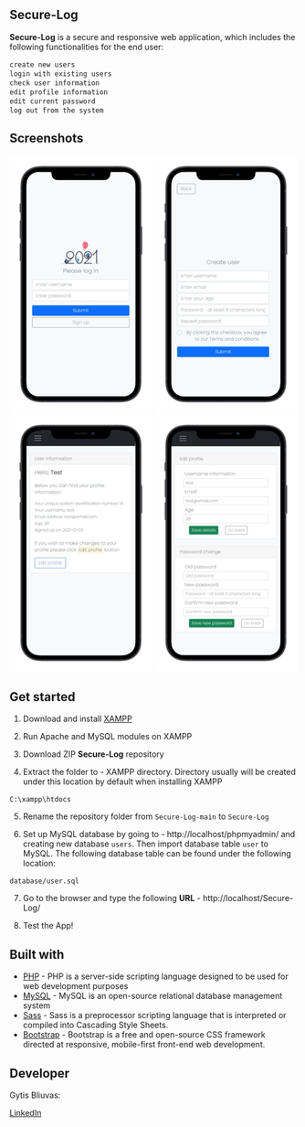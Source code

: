 ## Secure-Log

**Secure-Log** is a secure and responsive web application, which includes the following functionalities for the end user:
	
	create new users
	login with existing users
	check user information
	edit profile information
	edit current password
	log out from the system
	
## Screenshots
	
	 
![Alt text](assets/first.png?raw=true "Title")
![Alt text](assets/second.png?raw=true "Title")
![Alt text](assets/third.png?raw=true "Title")
![Alt text](assets/fourth.png?raw=true "Title")


## Get started

1. Download and install [XAMPP](https://www.apachefriends.org/download.html)

2. Run Apache and MySQL modules on XAMPP

3. Download ZIP **Secure-Log** repository

4. Extract the folder to - XAMPP directory. Directory usually will be created under this location by default when installing XAMPP

```
C:\xampp\htdocs
```

5. Rename the repository folder from `Secure-Log-main` to `Secure-Log`

6. Set up MySQL database by going to - http://localhost/phpmyadmin/ and creating new database `users`. Then import database table `user` to MySQL. The following database table can be found under the following location:

```
database/user.sql
```

7. Go to the browser and type the following **URL** - http://localhost/Secure-Log/

8. Test the App!


## Built with

* [PHP](https://www.php.net/) - PHP is a server-side scripting language designed to be used for web development purposes
* [MySQL](https://www.mysql.com/) - MySQL is an open-source relational database management system
* [Sass](https://sass-lang.com/) - Sass is a preprocessor scripting language that is interpreted or compiled into Cascading Style Sheets.
* [Bootstrap](https://getbootstrap.com/) - Bootstrap is a free and open-source CSS framework directed at responsive, mobile-first front-end web development.

## Developer

Gytis Bliuvas:

[LinkedIn](https://lt.linkedin.com/in/gytis-bliuvas-7a0441109/)








